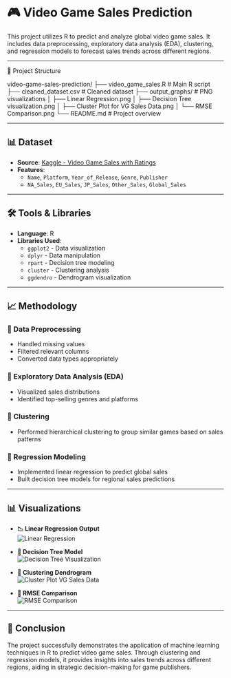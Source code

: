 # 🎮 Video Game Sales Prediction

This project utilizes R to predict and analyze global video game sales. It includes data preprocessing, exploratory data analysis (EDA), clustering, and regression models to forecast sales trends across different regions.

---

📁 Project Structure

video-game-sales-prediction/
├── video_game_sales.R           # Main R script
├── cleaned_dataset.csv          # Cleaned dataset
├── output_graphs/               # PNG visualizations
│   ├── Linear Regression.png
│   ├── Decision Tree visualization.png
│   ├── Cluster Plot for VG Sales Data.png
│   └── RMSE Comparison.png
└── README.md                    # Project overview

---

## 📊 Dataset

- **Source**: [Kaggle - Video Game Sales with Ratings](https://www.kaggle.com/datasets/gregorut/videogamesales)
- **Features**:
  - `Name`, `Platform`, `Year_of_Release`, `Genre`, `Publisher`
  - `NA_Sales`, `EU_Sales`, `JP_Sales`, `Other_Sales`, `Global_Sales`

---

## 🛠 Tools & Libraries

- **Language**: R
- **Libraries Used**:
  - `ggplot2` - Data visualization
  - `dplyr` - Data manipulation
  - `rpart` - Decision tree modeling
  - `cluster` - Clustering analysis
  - `ggdendro` - Dendrogram visualization

---

## 📈 Methodology

### 🔹 Data Preprocessing
- Handled missing values
- Filtered relevant columns
- Converted data types appropriately

### 🔹 Exploratory Data Analysis (EDA)
- Visualized sales distributions
- Identified top-selling genres and platforms

### 🔹 Clustering
- Performed hierarchical clustering to group similar games based on sales patterns

### 🔹 Regression Modeling
- Implemented linear regression to predict global sales
- Built decision tree models for regional sales predictions

---

## 📊 Visualizations

- **📉 Linear Regression Output**  
  ![Linear Regression](Output_graphs/Linear_Regression.png)

- **🌲 Decision Tree Model**  
  ![Decision Tree Visualization](Output_graphs/Decision_Tree_visualization.png)

- **🔗 Clustering Dendrogram**  
  ![Cluster Plot VG Sales Data](Output_graphs/Cluster_Plot_for_VG_Sales_Data.png)

- **📏 RMSE Comparison**  
  ![RMSE Comparison](Output_graphs/RMSE_Comparison.png)

---

## 📌 Conclusion

The project successfully demonstrates the application of machine learning techniques in R to predict video game sales. Through clustering and regression models, it provides insights into sales trends across different regions, aiding in strategic decision-making for game publishers.
